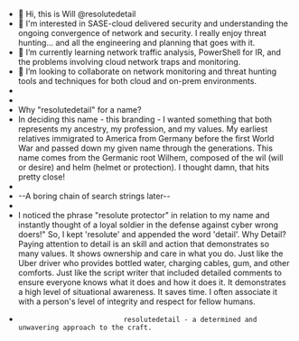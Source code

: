 - 👋 Hi, this is Will @resolutedetail
- 👀 I'm interested in SASE-cloud delivered security and understanding the ongoing convergence of network and security.  I really enjoy threat hunting... and all the engineering and planning that goes with it. 
- 🌱 I’m currently learning network traffic analysis, PowerShell for IR, and the problems involving cloud network traps and monitoring.
- 💞️ I’m looking to collaborate on network monitoring and threat hunting tools and techniques for both cloud and on-prem environments.
-
-
-  Why "resolutedetail" for a name?
-  In deciding this name - this branding - I wanted something that both represents my ancestry, my profession, and my values.  My earliest relatives immigrated to America from Germany before the first World War and passed down my given name through the generations.  This name comes from the Germanic root Wilhem, composed of the wil (will or desire) and helm (helmet or protection).  I thought damn, that hits pretty close!
-  
-  --A boring chain of search strings later-- 
-  
-  I noticed the phrase "resolute protector" in relation to my name and instantly thought of a loyal soldier in the defense against cyber wrong doers!"  So, I kept 'resolute' and appended the word 'detail'.  Why Detail?  Paying attention to detail is an skill and action that demonstrates so many values.  It shows ownership and care in what you do.  Just like the Uber driver who provides bottled water, charging cables, gum, and other comforts.  Just like the script writer that included detailed comments to ensure everyone knows what it does and how it does it.  It demonstrates a high level of situational awareness.  It saves time.  I often associate it with a person's level of integrity and respect for fellow humans.  
-                               resolutedetail - a determined and unwavering approach to the craft.     
<!---
resolutedetail/resolutedetail is a ✨ special ✨ repository because its `README.md` (this file) appears on your GitHub profile.
You can click the Preview link to take a look at your changes.
--->
